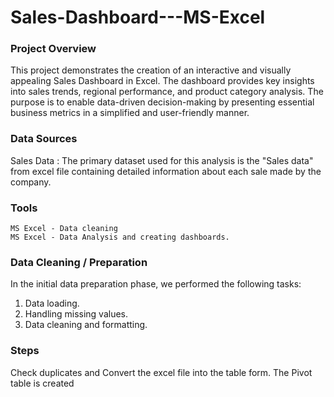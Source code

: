 # Sales-Dashboard---MS-Excel

### Project Overview
This project demonstrates the creation of an interactive and visually appealing Sales Dashboard in Excel. The dashboard provides key insights into sales trends, regional performance, and product category analysis. The purpose is to enable data-driven decision-making by presenting essential business metrics in a simplified and user-friendly manner.

### Data Sources
Sales Data : The primary dataset used for this analysis is the "Sales data" from excel file containing detailed information about each sale made by the company.

### Tools 
    MS Excel - Data cleaning
    MS Excel - Data Analysis and creating dashboards.

### Data Cleaning / Preparation
In the initial data preparation phase, we performed the following tasks:
1. Data loading.
2. Handling missing values.
3. Data cleaning and formatting.

### Steps
Check duplicates and Convert the excel file into the table form.
The Pivot table is created 



